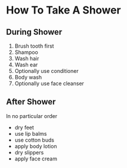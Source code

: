 # How To Take A Shower

## During Shower

1. Brush tooth first
1. Shampoo
1. Wash hair
1. Wash ear
1. Optionally use conditioner
1. Body wash
1. Optionally use face cleanser

## After Shower

In no particular order 

- dry feet
- use lip balms
- use cotton buds
- apply body lotion
- dry slippers
- apply face cream
